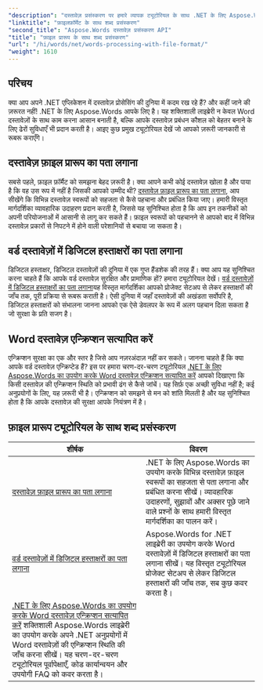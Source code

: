 ```yaml
---
"description": "दस्तावेज़ प्रसंस्करण पर हमारे व्यापक ट्यूटोरियल के साथ .NET के लिए Aspose.Words की शक्ति को अनलॉक करें, जिसमें फ़ाइल प्रारूप का पता लगाना और डिजिटल हस्ताक्षर शामिल हैं।"
"linktitle": "फ़ाइलफ़ॉर्मेट के साथ शब्द प्रसंस्करण"
"second_title": "Aspose.Words दस्तावेज़ प्रसंस्करण API"
"title": "फ़ाइल प्रारूप के साथ शब्द प्रसंस्करण"
"url": "/hi/words/net/words-processing-with-file-format/"
"weight": 1610
---
```


## परिचय

क्या आप अपने .NET एप्लिकेशन में दस्तावेज़ प्रोसेसिंग की दुनिया में कदम रख रहे हैं? और कहीं जाने की ज़रूरत नहीं! .NET के लिए Aspose.Words आपके लिए है। यह शक्तिशाली लाइब्रेरी न केवल Word दस्तावेज़ों के साथ काम करना आसान बनाती है, बल्कि आपके दस्तावेज़ प्रबंधन कौशल को बेहतर बनाने के लिए ढेरों सुविधाएँ भी प्रदान करती है। आइए कुछ प्रमुख ट्यूटोरियल देखें जो आपको ज़रूरी जानकारी से रूबरू कराएँगे।

## दस्तावेज़ फ़ाइल प्रारूप का पता लगाना

सबसे पहले, फ़ाइल फ़ॉर्मैट को समझना बेहद ज़रूरी है। क्या आपने कभी कोई दस्तावेज़ खोला है और पाया है कि वह उस रूप में नहीं है जिसकी आपको उम्मीद थी? [दस्तावेज़ फ़ाइल प्रारूप का पता लगाना](./document-file-format-detection/), आप सीखेंगे कि विभिन्न दस्तावेज़ स्वरूपों को सहजता से कैसे पहचाना और प्रबंधित किया जाए। हमारी विस्तृत मार्गदर्शिका व्यावहारिक उदाहरण प्रदान करती है, जिससे यह सुनिश्चित होता है कि आप इन तकनीकों को अपनी परियोजनाओं में आसानी से लागू कर सकते हैं। फ़ाइल स्वरूपों को पहचानने से आपको बाद में विभिन्न दस्तावेज़ प्रकारों से निपटने में होने वाली परेशानियों से बचाया जा सकता है। 

## वर्ड दस्तावेज़ों में डिजिटल हस्ताक्षरों का पता लगाना

डिजिटल हस्ताक्षर, डिजिटल दस्तावेज़ों की दुनिया में एक गुप्त हैंडशेक की तरह हैं। क्या आप यह सुनिश्चित करना चाहते हैं कि आपके वर्ड दस्तावेज़ सुरक्षित और प्रामाणिक हों? हमारा ट्यूटोरियल देखें। [वर्ड दस्तावेज़ों में डिजिटल हस्ताक्षरों का पता लगाना](./detecting-digital-signatures/)यह विस्तृत मार्गदर्शिका आपको प्रोजेक्ट सेटअप से लेकर हस्ताक्षरों की जाँच तक, पूरी प्रक्रिया से रूबरू कराती है। ऐसी दुनिया में जहाँ दस्तावेज़ों की अखंडता सर्वोपरि है, डिजिटल हस्ताक्षरों को संभालना जानना आपको एक ऐसे डेवलपर के रूप में अलग पहचान दिला सकता है जो सुरक्षा के प्रति सजग है।

## Word दस्तावेज़ एन्क्रिप्शन सत्यापित करें

एन्क्रिप्शन सुरक्षा का एक और स्तर है जिसे आप नज़रअंदाज़ नहीं कर सकते। जानना चाहते हैं कि क्या आपके वर्ड दस्तावेज़ एन्क्रिप्टेड हैं? इस पर हमारा चरण-दर-चरण ट्यूटोरियल [.NET के लिए Aspose.Words का उपयोग करके Word दस्तावेज़ एन्क्रिप्शन सत्यापित करें](./verify-word-document-encryption/) आपको दिखाएगा कि किसी दस्तावेज़ की एन्क्रिप्शन स्थिति को प्रभावी ढंग से कैसे जांचें। यह सिर्फ़ एक अच्छी सुविधा नहीं है; कई अनुप्रयोगों के लिए, यह ज़रूरी भी है। एन्क्रिप्शन को समझने से मन को शांति मिलती है और यह सुनिश्चित होता है कि आपके दस्तावेज़ की सुरक्षा आपके नियंत्रण में है।

 ## फ़ाइल प्रारूप ट्यूटोरियल के साथ शब्द प्रसंस्करण
| शीर्षक | विवरण |
| --- | --- |
| [दस्तावेज़ फ़ाइल प्रारूप का पता लगाना](./document-file-format-detection/) | .NET के लिए Aspose.Words का उपयोग करके विभिन्न दस्तावेज़ फ़ाइल स्वरूपों का सहजता से पता लगाना और प्रबंधित करना सीखें। व्यावहारिक उदाहरणों, सुझावों और अक्सर पूछे जाने वाले प्रश्नों के साथ हमारी विस्तृत मार्गदर्शिका का पालन करें। |
| [वर्ड दस्तावेज़ों में डिजिटल हस्ताक्षरों का पता लगाना](./detecting-digital-signatures/) | Aspose.Words for .NET लाइब्रेरी का उपयोग करके Word दस्तावेज़ों में डिजिटल हस्ताक्षरों का पता लगाना सीखें। यह विस्तृत ट्यूटोरियल प्रोजेक्ट सेटअप से लेकर डिजिटल हस्ताक्षरों की जाँच तक, सब कुछ कवर करता है। |
| [.NET के लिए Aspose.Words का उपयोग करके Word दस्तावेज़ एन्क्रिप्शन सत्यापित करें](./verify-word-document-encryption/) शक्तिशाली Aspose.Words लाइब्रेरी का उपयोग करके अपने .NET अनुप्रयोगों में Word दस्तावेज़ों की एन्क्रिप्शन स्थिति की जाँच करना सीखें। यह चरण-दर-चरण ट्यूटोरियल पूर्वापेक्षाएँ, कोड कार्यान्वयन और उपयोगी FAQ को कवर करता है। |